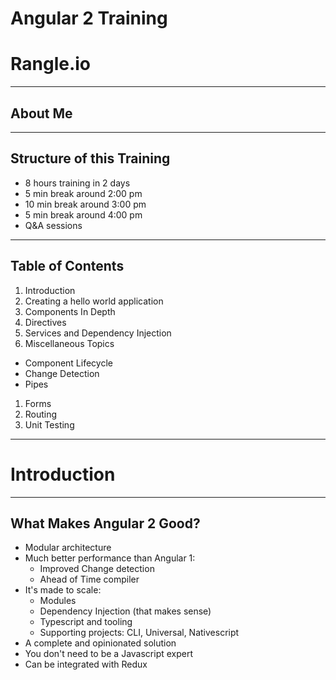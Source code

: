 # Angular 2 Training

# Rangle.io

---

## About Me

---

## Structure of this Training

- 8 hours training in 2 days
- 5 min break around 2:00 pm
- 10 min break around 3:00 pm
- 5 min break around 4:00 pm
- Q&A sessions

---

## Table of Contents

1. Introduction
1. Creating a hello world application
1. Components In Depth
1. Directives
1. Services and Dependency Injection
1. Miscellaneous Topics
 - Component Lifecycle
 - Change Detection
 - Pipes
1. Forms
1. Routing
1. Unit Testing

---

# Introduction

---

## What Makes Angular 2 Good?

- Modular architecture
- Much better performance than Angular 1:
  - Improved Change detection
  - Ahead of Time compiler
- It's made to scale:
  - Modules
  - Dependency Injection (that makes sense)
  - Typescript and tooling
  - Supporting projects: CLI, Universal, Nativescript
- A complete and opinionated solution
- You don't need to be a Javascript expert
- Can be integrated with Redux